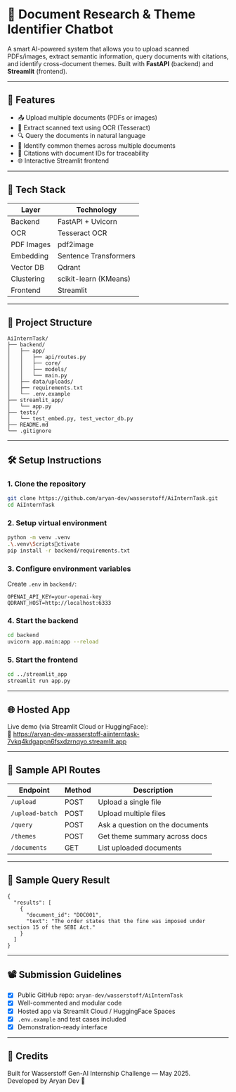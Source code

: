 # 🧠 Document Research & Theme Identifier Chatbot

A smart AI-powered system that allows you to upload scanned PDFs/images, extract semantic information, query documents with citations, and identify cross-document themes. Built with **FastAPI** (backend) and **Streamlit** (frontend).

---

## 🚀 Features

- 📤 Upload multiple documents (PDFs or images)
- 🧾 Extract scanned text using OCR (Tesseract)
- 🔍 Query the documents in natural language
- 🧠 Identify common themes across multiple documents
- 📄 Citations with document IDs for traceability
- 🌐 Interactive Streamlit frontend

---

## 🧰 Tech Stack

| Layer       | Technology            |
|-------------|------------------------|
| Backend     | FastAPI + Uvicorn     |
| OCR         | Tesseract OCR          |
| PDF Images  | pdf2image              |
| Embedding   | Sentence Transformers  |
| Vector DB   | Qdrant                 |
| Clustering  | scikit-learn (KMeans)  |
| Frontend    | Streamlit              |

---

## 📁 Project Structure

```
AiInternTask/
├── backend/
│   ├── app/
│   │   ├── api/routes.py
│   │   ├── core/
│   │   ├── models/
│   │   └── main.py
│   ├── data/uploads/
│   ├── requirements.txt
│   └── .env.example
├── streamlit_app/
│   └── app.py
├── tests/
│   └── test_embed.py, test_vector_db.py
├── README.md
└── .gitignore
```

---

## 🛠 Setup Instructions

### 1. Clone the repository
```bash
git clone https://github.com/aryan-dev/wasserstoff/AiInternTask.git
cd AiInternTask
```

### 2. Setup virtual environment
```bash
python -m venv .venv
.\.venv\Scriptsctivate
pip install -r backend/requirements.txt
```

### 3. Configure environment variables
Create `.env` in `backend/`:
```
OPENAI_API_KEY=your-openai-key
QDRANT_HOST=http://localhost:6333
```

### 4. Start the backend
```bash
cd backend
uvicorn app.main:app --reload
```

### 5. Start the frontend
```bash
cd ../streamlit_app
streamlit run app.py
```

---

## 🌐 Hosted App

Live demo (via Streamlit Cloud or HuggingFace):  
🔗 https://aryan-dev-wasserstoff-aiinterntask-7vkq4kdgappn6fsxdzrnqyo.streamlit.app

---

## 🧪 Sample API Routes

| Endpoint       | Method | Description                      |
|----------------|--------|----------------------------------|
| `/upload`      | POST   | Upload a single file             |
| `/upload-batch`| POST   | Upload multiple files            |
| `/query`       | POST   | Ask a question on the documents  |
| `/themes`      | POST   | Get theme summary across docs    |
| `/documents`   | GET    | List uploaded documents          |

---

## 🧪 Sample Query Result

```
{
  "results": [
    {
      "document_id": "DOC001",
      "text": "The order states that the fine was imposed under section 15 of the SEBI Act."
    }
  ]
}
```

---

## 📽️ Submission Guidelines

- [x] Public GitHub repo: `aryan-dev/wasserstoff/AiInternTask`
- [x] Well-commented and modular code
- [x] Hosted app via Streamlit Cloud / HuggingFace Spaces
- [x] `.env.example` and test cases included
- [x] Demonstration-ready interface

---

## 🤝 Credits

Built for Wasserstoff Gen-AI Internship Challenge — May 2025.  
Developed by Aryan Dev 🚀
